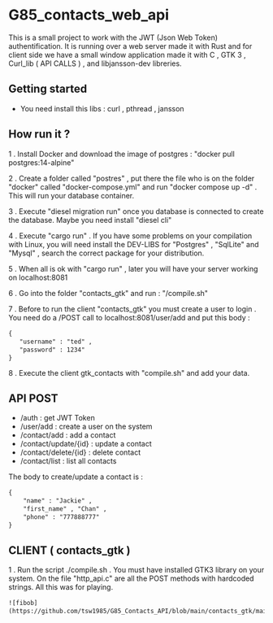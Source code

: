 # G85_contacts_web_api

This is a small project to work with the JWT (Json Web Token) authentification. It is running over a
web server made it with Rust and for client side we have a small window application made it with
C , GTK 3 , Curl_lib ( API CALLS ) , and libjansson-dev libreries.

## Getting started

- You need install this libs : curl , pthread , jansson 


## How run it ? 

1 . Install Docker and download the image of postgres : "docker pull postgres:14-alpine"

2 . Create a folder called "postres" , put there the file who is on the folder "docker" called "docker-compose.yml" and run "docker compose up -d" . This will run your database container.

3 . Execute "diesel migration run" once you database is connected to create the database. Maybe you need 
    install "diesel cli"

4 . Execute "cargo run" . If you have some problems on your compilation with Linux, you will need
    install  the DEV-LIBS for "Postgres" , "SqlLite" and "Mysql" , search the correct package for your distribution.

5 . When all is ok with "cargo run" , later you will have your server working on localhost:8081

6 . Go into the folder "contacts_gtk" and run : "/compile.sh"

7 . Before to run the client "contacts_gtk" you must create a user to login . You need do a /POST call to
    localhost:8081/user/add and put this body :

    { 
       "username" : "ted" ,
       "password" : 1234"
    }

8 . Execute the client gtk_contacts with "compile.sh" and add your data.   

## API POST

- /auth : get JWT Token
- /user/add : create a user on the system
- /contact/add : add a contact
- /contact/update/{id} : update a contact
- /contact/delete/{id} : delete contact
- /contact/list : list all contacts

The body to create/update a contact is :

    {
        "name" : "Jackie" ,
        "first_name" , "Chan" ,
        "phone" : "777888777"
    }


## CLIENT ( contacts_gtk )

1 . Run the script ./compile.sh . You must have installed GTK3 library on your system. On the file
    "http_api.c" are all the POST methods with hardcoded strings. All this was for playing.



    ![fibob](https://github.com/tsw1985/G85_Contacts_API/blob/main/contacts_gtk/main_screen.png)
